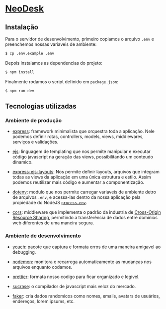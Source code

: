 # [NeoDesk](https://neodesk.herokuapp.com/)

## Instalação

Para o servidor de desenvolvimento, primeiro copiamos o arquivo `.env` e
preenchemos nossas variaveis de ambiente:

```bash
$ cp .env.example .env
```

Depois instalamos as dependencias do projeto:

```bash
$ npm install
```

Finalmente rodamos o script definido em `package.json`:

```bash
$ npm run dev
```

## Tecnologias utilizadas

### Ambiente de produção

- [express](https://expressjs.com/pt-br/): framework minimalista que orquestra
  toda a aplicação. Nele podemos definir rotas, controllers, models, views,
  middlewares, serviços e validações.

- [ejs](https://ejs.co/#docs): linguagem de templating que nos permite manipular
  e executar código javascript na geração das views, possibilitando um conteudo
  dinamico.

- [express-ejs-layouts](https://github.com/Soarez/express-ejs-layouts): Nos
  permite definir layouts, arquivos que integram todas as views da aplicação em
  uma única estrutura e estilo. Assim podemos reutilizar mais código e aumentar
  a componentização.

- [dotenv](https://github.com/motdotla/dotenv#usage): modulo que nos permite
  carregar variaveis de ambiente detro de arquivos `.env`, e acessa-las dentro
  da nossa aplicação pela propiedade do NodeJS
  [`process.env`](https://nodejs.org/docs/latest/api/process.html#process_process_env).

- [cors](https://github.com/expressjs/cors#usage): middleware
  que implementa o padrão da industria de
  [Cross-Origin Resource Sharing](https://developer.mozilla.org/pt-BR/docs/Web/HTTP/Controle_Acesso_CORS),
  permitindo a transferência de dados entre dominios web diferentes de uma
  maneira segura.

### Ambiente de desenvolvimento

- [youch](https://github.com/poppinss/youch#youch): pacote que captura e formata
  erros de uma maneira amigavel ao debugging.

- [nodemon](https://github.com/remy/nodemon#usage): monitora e recarrega
  automaticamente as mudanças nos arquivos enquanto codamos.

- [prettier](https://prettier.io/playground/): formata nosso codigo para ficar
  organizado e legível.

- [sucrase](https://github.com/alangpierce/sucrase#sucrase): o compilador de
  javascript mais veloz do mercado.

- [faker](https://github.com/Marak/faker.js): cria dados randomicos como nomes,
  emails, avatars de usuários, endereços, lorem ipsums, etc.

